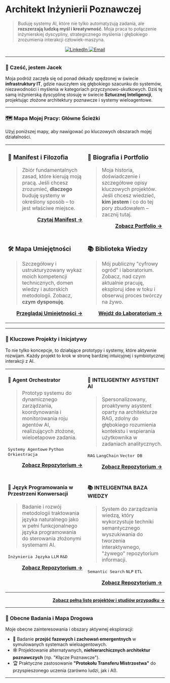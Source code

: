 # Architekt Inżynierii Poznawczej

> Buduję systemy AI, które nie tylko automatyzują zadania, ale **rozszerzają ludzką myśl i kreatywność**. Moja praca to połączenie inżynierskiej dyscypliny, strategicznego myślenia i głębokiego zrozumienia interakcji człowiek-maszyna.

<p align="center">
  <a href="UZUPEŁNIJ LINK DO LINKEDIN" target="_blank">
    <img src="https://img.shields.io/badge/LinkedIn-0077B5?style=for-the-badge&logo=linkedin&logoColor=white" alt="LinkedIn"/>
  </a>
  <a href="mailto:UZUPEŁNIJ ADRES E-MAIL" target="_blank">
    <img src="https://img.shields.io/badge/Email-D14836?style=for-the-badge&logo=gmail&logoColor=white" alt="Email"/>
  </a>
</p>

---

### 👋 Cześć, jestem Jacek

Moja podróż zaczęła się od ponad dekady spędzonej w świecie **infrastruktury IT**, gdzie nauczyłem się głębokiego szacunku do systemów, niezawodności i myślenia w kategoriach przyczynowo-skutkowych. Dziś tę samą inżynierską dyscyplinę stosuję w świecie **Sztucznej Inteligencji**, projektując złożone architektury poznawcze i systemy wieloagentowe.

---

### 🗺️ Mapa Mojej Pracy: Główne Ścieżki

Użyj poniższej mapy, aby nawigować po kluczowych obszarach mojej działalności.

<table width="100%">
  <tr>
    <td width="50%" valign="top">
      <h3>📜 Manifest i Filozofia</h3>
      <blockquote>
        Zbiór fundamentalnych zasad, które kierują moją pracą. Jeśli chcesz zrozumieć, <strong>dlaczego</strong> buduję systemy w określony sposób – to jest właściwe miejsce.
      </blockquote>
      <p align="right">
        <a href="./MANIFEST.md"><strong>Czytaj Manifest →</strong></a>
      </p>
    </td>
    <td width="50%" valign="top">
      <h3>👤 Biografia i Portfolio</h3>
      <blockquote>
        Moja historia, doświadczenie i szczegółowe opisy kluczowych projektów. Jeśli chcesz wiedzieć, <strong>kim jestem</strong> i co do tej pory zbudowałem – zacznij tutaj.
      </blockquote>
      <p align="right">
        <a href="./ARCHITEKT.md"><strong>Zobacz Portfolio →</strong></a>
      </p>
    </td>
  </tr>
  <tr>
    <td width="50%" valign="top">
      <h3>🛠️ Mapa Umiejętności</h3>
      <blockquote>
        Szczegółowy i ustrukturyzowany wykaz moich kompetencji technicznych, domen wiedzy i autorskich metodologii. Zobacz, <strong>czym dysponuję</strong>.
      </blockquote>
      <p align="right">
        <a href="./Umiejetnosci.md"><strong>Przeglądaj Umiejętności →</strong></a>
      </p>
    </td>
    <td width="50%" valign="top">
      <h3>📚 Biblioteka Wiedzy</h3>
      <blockquote>
        Mój publiczny "cyfrowy ogród" i laboratorium. Zobacz, nad czym aktualnie pracuję, eksploruj idee w toku i obserwuj proces twórczy na żywo.
      </blockquote>
      <p align="right">
        <a href="https://github.com/jacmal/Laboratorium_Poznawcze"><strong>Wejdź do Laboratorium →</strong></a>
      </p>
    </td>
  </tr>
</table>

---

### 🚀 Kluczowe Projekty i Inicjatywy

To nie tylko koncepcje, to działające prototypy i systemy, które aktywnie rozwijam. Każdy projekt to krok w stronę bardziej intuicyjnej i symbiotycznej interakcji z AI.

<table width="100%">
  <tr>
    <td width="50%" valign="top">
      <h4>🤖 Agent Orchestrator</h4>
      <blockquote>
        Prototyp systemu do dynamicznego zarządzania, koordynowania i monitorowania roju agentów AI, realizujących złożone, wieloetapowe zadania.
      </blockquote>
      <p>
        <kbd>Systemy Agentowe</kbd> <kbd>Python</kbd> <kbd>Orkiestracja</kbd>
      </p>
      <p align="right">
        <a href="UZUPEŁNIJ LINK DO REPOZYTORIUM"><strong>Zobacz Repozytorium →</strong></a>
      </p>
    </td>
    <td width="50%" valign="top">
      <h4>🧠 INTELIGENTNY ASYSTENT AI</h4>
      <blockquote>
        Spersonalizowany, proaktywny asystent oparty na architekturze RAG, zdolny do głębokiego rozumienia kontekstu i wspierania użytkownika w zadaniach analitycznych.
      </blockquote>
      <p>
        <kbd>RAG</kbd> <kbd>LangChain</kbd> <kbd>Vector DB</kbd>
      </p>
      <p align="right">
        <a href="UZUPEŁNIJ LINK DO REPOZYTORIUM"><strong>Zobacz Repozytorium →</strong></a>
      </p>
    </td>
  </tr>
  <tr>
    <td width="50%" valign="top">
      <h4>💬 Język Programowania w Przestrzeni Konwersacji</h4>
      <blockquote>
        Badanie i rozwój metodologii traktowania języka naturalnego jako w pełni funkcjonalnego języka programowania do sterowania złożonymi systemami AI.
      </blockquote>
      <p>
        <kbd>Inżynieria Języka</kbd> <kbd>LLM</kbd> <kbd>R&D</kbd>
      </p>
      <p align="right">
        <a href="UZUPEŁNIJ LINK DO REPOZYTORIUM"><strong>Zobacz Repozytorium →</strong></a>
      </p>
    </td>
    <td width="50%" valign="top">
      <h4>📚 INTELIGENTNA BAZA WIEDZY</h4>
      <blockquote>
        System do zarządzania wiedzą, który wykorzystuje techniki semantycznego wyszukiwania do tworzenia interaktywnego, "żywego" repozytorium informacji.
      </blockquote>
      <p>
        <kbd>Semantic Search</kbd> <kbd>NLP</kbd> <kbd>ETL</kbd>
      </p>
      <p align="right">
        <a href="UZUPEŁNIJ LINK DO REPOZYTORIUM"><strong>Zobacz Repozytorium →</strong></a>
      </p>
    </td>
  </tr>
</table>

<p align="right">
  <a href="./ARCHITEKT.md#📂-wybrane-projekty-i-studia-przypadków"><strong>Zobacz pełną listę projektów i studiów przypadku →</strong></a>
</p>

---

### 🔭 Obecne Badania i Mapa Drogowa

Moje obecne zainteresowania i obszary aktywnej eksploracji:

* 🔬 Badanie **przejść fazowych i zachowań emergentnych** w symulowanych systemach wieloagentowych.
* 🕸️ Projektowanie alternatywnych, **niehierarchicznych architektur poznawczych** (np. "Kłącze Poznawcze").
* 🏆 Praktyczne zastosowanie **"Protokołu Transferu Mistrzostwa"** do przyspieszonego uczenia (zarówno ludzi, jak i AI).

---
